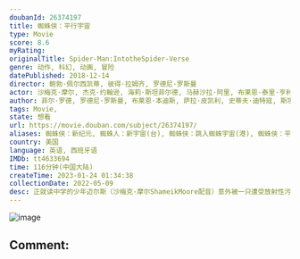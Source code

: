 ```yaml
---
doubanId: 26374197
title: 蜘蛛侠：平行宇宙
type: Movie
score: 8.6
myRating: 
originalTitle: Spider-Man:IntotheSpider-Verse
genre: 动作, 科幻, 动画, 冒险
datePublished: 2018-12-14
director: 鲍勃·佩尔西凯蒂, 彼得·拉姆齐, 罗德尼·罗斯曼
actor: 沙梅克·摩尔, 杰克·约翰逊, 海莉·斯坦菲尔德, 马赫沙拉·阿里, 布莱恩·泰里·亨利, 莉莉·汤姆林, 劳伦·维勒斯, 佐伊·克罗维兹, 约翰·木兰尼, 贵美子·格伦, 尼古拉斯·凯奇, 凯瑟琳·哈恩, 列维·施瑞博尔, 克里斯·派恩, 娜塔丽·莫瑞丝, 奥斯卡·伊萨克, 格里塔·李, 斯坦·李, 乔玛·塔科内, 华金·科西奥, 蕾克·贝尔, 梅勒妮·海恩斯, 尼克·杰恩, 穆尼卜·拉赫曼, 卡洛斯·萨拉戈萨, 黛西·罗斯·布莱内斯, 里夫·霍顿, 哈里森·奈特, 莱克斯·朗, 凯特琳·麦肯纳, 斯科特·门维尔, 克里斯托弗·米勒, 德维卡·帕利赫, 柯特妮·佩尔顿, 克里斯蒂·法瑞斯, 杰奎琳·皮诺尔, 贾斯汀·沉卡罗, 梅利莎·斯特姆, 彭昱畅, 张天爱, 波兹·马龙, 张琦
author: 菲尔·罗德, 罗德尼·罗斯曼, 布莱恩·本迪斯, 萨拉·皮凯利, 史蒂夫·迪特寇, 斯坦·李, 戴维·海因, 法布里斯·萨波尔斯基
tags: Movie, 
state: 想看
url: https://movie.douban.com/subject/26374197/
aliases: 蜘蛛侠：新纪元, 蜘蛛人：新宇宙(台), 蜘蛛侠：跳入蜘蛛宇宙(港), 蜘蛛侠：平行世界, Spider_Man__a_New_Universe
country: 美国
language: 英语, 西班牙语
IMDb: tt4633694
time: 116分钟(中国大陆)
createTime: 2023-01-24 01:34:38
collectionDate: 2022-05-09
desc: 正就读中学的少年迈尔斯（沙梅克·摩尔ShameikMoore配音）意外被一只遭受放射性污染的蜘蛛咬伤，随后身体发生奇特的变化。偶然机缘，他目睹了蜘蛛侠（克里斯·派恩ChrisPine配音）...
---
```


![image](p2535851348.jpg)

Comment: 
---

